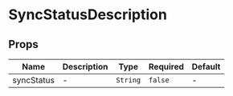 # SyncStatusDescription

## Props

<!-- @vuese:SyncStatusDescription:props:start -->
|Name|Description|Type|Required|Default|
|---|---|---|---|---|
|syncStatus|-|`String`|`false`|-|

<!-- @vuese:SyncStatusDescription:props:end -->
